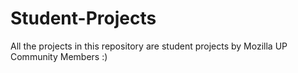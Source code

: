 # Student-Projects
All the projects in this repository are student projects by Mozilla UP Community Members :)
